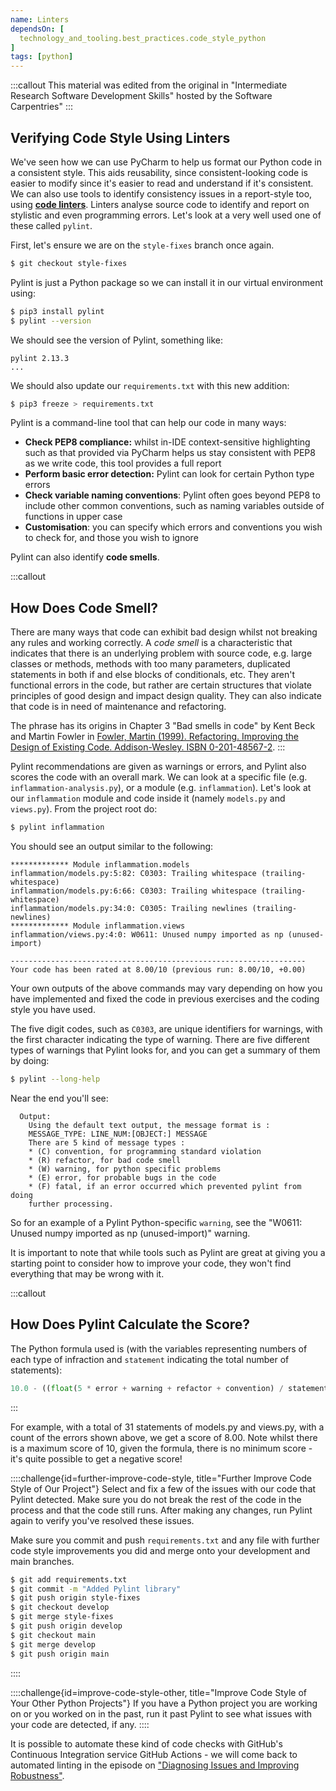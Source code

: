```yaml
---
name: Linters
dependsOn: [
  technology_and_tooling.best_practices.code_style_python
]
tags: [python]
---
```


:::callout
This material was edited from the original in "Intermediate Research Software 
Development Skills" hosted by the Software Carpentries"
:::

## Verifying Code Style Using Linters

We've seen how we can use PyCharm to help us format our Python code in a consistent style. 
This aids reusability, since consistent-looking code is easier to modify since it's easier to read and understand 
if it's consistent. We can also use tools to identify consistency issues in a report-style too, 
using [**code linters**](https://en.wikipedia.org/wiki/Lint_%28software%29). 
Linters analyse source code to identify and report on stylistic and even programming errors. Let's look at a very well 
used one of these called `pylint`.

First, let's ensure we are on the `style-fixes` branch once again.

~~~bash
$ git checkout style-fixes
~~~

Pylint is just a Python package so we can install it in our virtual environment using:

~~~bash
$ pip3 install pylint
$ pylint --version
~~~

We should see the version of Pylint, something like:

~~~
pylint 2.13.3
...
~~~

We should also update our `requirements.txt` with this new addition:

~~~bash
$ pip3 freeze > requirements.txt
~~~

Pylint is a command-line tool that can help our code in many ways:

- **Check PEP8 compliance:** whilst in-IDE context-sensitive highlighting such as that provided via PyCharm helps us stay consistent with PEP8 as we write code, this tool provides a full report
- **Perform basic error detection:** Pylint can look for certain Python type errors
- **Check variable naming conventions**: Pylint often goes beyond PEP8 to include other common conventions, such as naming variables outside of functions in upper case
- **Customisation**: you can specify which errors and conventions you wish to check for, and those you wish to ignore

Pylint can also identify **code smells**.

:::callout
## How Does Code Smell?

There are many ways that code can exhibit bad design whilst not breaking any rules and working correctly. A *code smell* is a characteristic that indicates that there is an underlying problem with source code, e.g. large classes or methods, methods with too many parameters, duplicated statements in both if and else blocks of conditionals, etc. They aren't functional errors in the code, but rather are certain structures that violate principles of good design and impact design quality. They can also indicate that code is in need of maintenance and refactoring.

The phrase has its origins in Chapter 3 "Bad smells in code" by Kent Beck and Martin Fowler in [Fowler, Martin (1999). Refactoring. Improving the Design of Existing Code. Addison-Wesley. ISBN 0-201-48567-2](https://www.amazon.com/Refactoring-Improving-Design-Existing-Code/dp/0201485672/).
:::


Pylint recommendations are given as warnings or errors, and Pylint also scores the code with an overall mark. 
We can look at a specific file (e.g. `inflammation-analysis.py`), or a module 
(e.g. `inflammation`). Let's look at our `inflammation` module and code inside it (namely `models.py` and `views.py`). 
From the project root do:

~~~bash
$ pylint inflammation
~~~

You should see an output similar to the following:

~~~
************* Module inflammation.models
inflammation/models.py:5:82: C0303: Trailing whitespace (trailing-whitespace)
inflammation/models.py:6:66: C0303: Trailing whitespace (trailing-whitespace)
inflammation/models.py:34:0: C0305: Trailing newlines (trailing-newlines)
************* Module inflammation.views
inflammation/views.py:4:0: W0611: Unused numpy imported as np (unused-import)

------------------------------------------------------------------
Your code has been rated at 8.00/10 (previous run: 8.00/10, +0.00)
~~~

Your own outputs of the above commands may vary depending on how you have implemented and fixed the code in 
previous exercises and the coding style you have used. 

The five digit codes, such as `C0303`, are unique identifiers for warnings, with the first character indicating 
the type of warning. There are five different types of warnings that Pylint looks for, and you can get a summary of 
them by doing:

~~~bash
$ pylint --long-help
~~~

Near the end you'll see:

~~~
  Output:
    Using the default text output, the message format is :
    MESSAGE_TYPE: LINE_NUM:[OBJECT:] MESSAGE
    There are 5 kind of message types :
    * (C) convention, for programming standard violation
    * (R) refactor, for bad code smell
    * (W) warning, for python specific problems
    * (E) error, for probable bugs in the code
    * (F) fatal, if an error occurred which prevented pylint from doing
    further processing.
~~~

So for an example of a Pylint Python-specific `warning`, see the "W0611: Unused numpy imported 
as np (unused-import)" warning.

It is important to note that while tools such as Pylint are great at giving you a starting point to consider how to 
improve your code, they won't find everything that may be wrong with it.

:::callout
## How Does Pylint Calculate the Score?

The Python formula used is (with the variables representing numbers of each type of infraction and `statement` indicating the total number of statements):

~~~python
10.0 - ((float(5 * error + warning + refactor + convention) / statement) * 10)
~~~
:::

For example, with a total of 31 statements of models.py and views.py, with a count of the errors shown above, we get 
a score of 8.00. Note whilst there is a maximum score of 10, given the formula, there is no minimum score - it's quite possible to get a negative score!

::::challenge{id=further-improve-code-style, title="Further Improve Code Style of Our 
Project"}
Select and fix a few of the issues with our code that Pylint detected. Make sure you do not break the rest of the 
code in the process and that the code still runs. After making any changes, run Pylint again to verify you've 
resolved these issues.

Make sure you commit and push `requirements.txt` and any file with further code style improvements you did and 
merge onto your development and main branches.
~~~bash
$ git add requirements.txt
$ git commit -m "Added Pylint library"
$ git push origin style-fixes
$ git checkout develop
$ git merge style-fixes
$ git push origin develop
$ git checkout main
$ git merge develop
$ git push origin main
~~~
::::

::::challenge{id=improve-code-style-other, title="Improve Code Style of Your Other 
Python Projects"}
If you have a Python project you are working on or you worked on in the past, run it past Pylint to see what issues
with your code are detected, if any.
::::

It is possible to automate these kind of code checks with GitHub's Continuous Integration service GitHub Actions - 
we will come back to automated linting in the episode on ["Diagnosing Issues and Improving Robustness"](../24-diagnosing-issues-improving-robustness/index.html).
